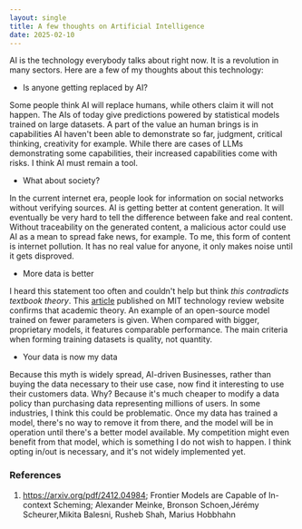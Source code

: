 ```yaml
---
layout: single
title: A few thoughts on Artificial Intelligence
date: 2025-02-10
---
```


AI is the technology everybody talks about right now. It is a revolution in many sectors. Here are a few of my thoughts about this technology:

- Is anyone getting replaced by AI?

Some people think AI will replace humans, while others claim it will not happen. The AIs of today give predictions powered by statistical models trained on large datasets. A part of the value an human brings is in capabilities AI haven't been able to demonstrate so far, judgment, critical thinking, creativity for example. While there are cases of LLMs demonstrating some capabilities, their increased capabilities come with risks. I think AI must remain a tool.

- What about society?

In the current internet era, people look for information on social networks without verifying sources. AI is getting better at content generation. It will eventually be very hard to tell the difference between fake and real content. Without traceability on the generated content, a malicious actor could use AI as a mean to spread fake news, for example. To me, this form of content is internet pollution. It has no real value for anyone, it only makes noise until it gets disproved.

- More data is better

I heard this statement too often and couldn't help but think *this contradicts textbook theory*. This [article](https://www.technologyreview.com/2024/09/25/1104465/a-tiny-new-open-source-ai-model-performs-as-well-as-powerful-big-ones/?truid=&utm_source=the_algorithm&utm_medium=email&utm_campaign=the_algorithm.unpaid.engagement&utm_content=10-01-2024) published on MIT technology review website confirms that academic theory. An example of an open-source model trained on fewer parameters is given. When compared with bigger, proprietary models, it features comparable performance. The main criteria when forming training datasets is quality, not quantity. 

- Your data is now my data

Because this myth is widely spread, AI-driven Businesses, rather than buying the data necessary to their use case, now find it interesting to use their customers data. Why? Because it's much cheaper to modify a data policy than purchasing data representing millions of users. In some industries, I think this could be problematic. Once my data has trained a model, there's no way to remove it from there, and the model will be in operation until there's a better model available. My competition might even benefit from that model, which is something I do not wish to happen. I think opting in/out is necessary, and it's not widely implemented yet. 

### References

1. https://arxiv.org/pdf/2412.04984; Frontier Models are Capable of In-context Scheming; Alexander Meinke, Bronson Schoen,Jérémy Scheurer,Mikita Balesni, Rusheb Shah, Marius Hobbhahn
